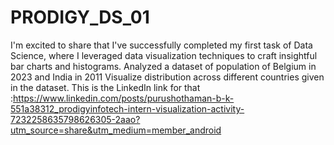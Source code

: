 # PRODIGY_DS_01
I'm excited to share that I've successfully completed my first task of Data Science, where I leveraged data visualization techniques to craft insightful bar charts and histograms. Analyzed a dataset of population of Belgium in 2023 and India in 2011  Visualize distribution across different countries given in the dataset.
This is the LinkedIn link for that :https://www.linkedin.com/posts/purushothaman-b-k-551a38312_prodigyinfotech-intern-visualization-activity-7232258635798626305-2aao?utm_source=share&utm_medium=member_android
